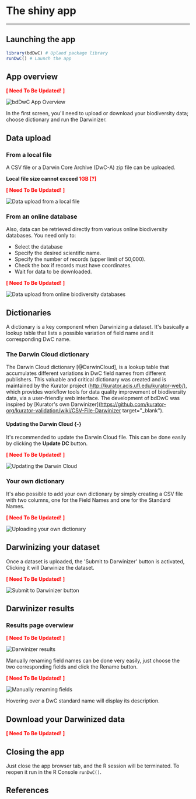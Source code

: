 # The shiny app

***

## Launching the app

```r
library(bdDwC) # Uplaod package library
runDwC() # Launch the app
```

## App overview

**<span style="color:red">[ Need To Be Updated! ]</span>**

![bdDwC App Overview](img/bdDwC_Getting_started.png "The first screen")

 In the first screen, you'll need to upload or download your biodiversity data; choose dictionary and run the Darwinizer.

## Data upload

### From a local file

A CSV file or a Darwin Core Archive (DwC-A) zip file can be uploaded.

**Local file size cannot exceed <span style="color:red">1GB [?]</span>**


**<span style="color:red">[ Need To Be Updated! ]</span>**

![Data upload from a local file](img/bdDwC_Up-local_file.png "bdDwC-app data-upload-local")
 

### From an online database

Also, data can be retrieved directly from various online biodiversity databases. You need only to:

* Select the database
* Specify the desired scientific name.
* Specify the number of records (upper limit of 50,000).
* Check the box if records must have coordinates.
* Wait for data to be downloaded.

**<span style="color:red">[ Need To Be Updated! ]</span>**

![Data upload from online biodiversity databases](img/bdDwC_Up-database.png "bdDwC-app data-upload-database")


## Dictionaries

A dictionary is a key component when Darwinizing a dataset. It's basically a lookup table that lists a possible variation of field name and it corresponding DwC name.


### The Darwin Cloud dictionary

The Darwin Cloud dictionary [@DarwinCloud], is a lookup table that accumulates different variations in DwC field names from different publishers. This valuable and critical dictionary was created and is maintained by the Kurator project (http://kurator.acis.ufl.edu/kurator-web/), which provides workflow tools for data quality improvement of biodiversity data, via a user-friendly web interface. The development of bdDwC was inspired by [Kurator's own Darwinizer](https://github.com/kurator-org/kurator-validation/wiki/CSV-File-Darwinizer target="_blank").

#### Updating the Darwin Cloud {-}

It's recommended to update the Darwin Cloud file. This can be done easily by clicking the **Update DC** button.

**<span style="color:red">[ Need To Be Updated! ]</span>**

![Updating the Darwin Cloud](img/bdDwC_update-DC.png "bdDwC-app bdDwC_update-DC")

### Your own dictionary

It's also possible to add your own dictionary by simply creating a CSV file with two columns, one for the Field Names and one for the Standard Names.

**<span style="color:red">[ Need To Be Updated! ]</span>**

![Uploading your own dictionary](img/bdDwC_personal_dictionary.png "bdDwC-app personal dictionary")

## Darwinizing your dataset

Once a dataset is uploaded, the 'Submit to Darwinizer' button is activated, Clicking it will Darwinize the dataset.

**<span style="color:red">[ Need To Be Updated! ]</span>**

![Submit to Darwinizer button](img/bdDwC_Submit.png "bdDwC-app Submit button")

## Darwinizer results

### Results page overwiew

**<span style="color:red">[ Need To Be Updated! ]</span>**

![Darwinizer results](img/bdDwC_Darwinizer_results.png "bdDwC-app Darwinizer results")

Manually renaming field names can be done very easily, just choose the two corresponding fields and click the Rename button. 

**<span style="color:red">[ Need To Be Updated! ]</span>**

![Manually renaming fields](img/bdDwC_Manual_rename.png "bdDwC-app Manual renaming")

Hovering over a DwC standard name will display its description.



## Download your Darwinized data

**<span style="color:red">[ Need To Be Updated! ]</span>**

## Closing the app
Just close the app browser tab, and the R session will be terminated. To reopen it run in the R Console `runDwC()`.

## References

